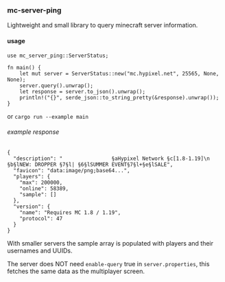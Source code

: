 ### mc-server-ping

Lightweight and small library to query minecraft server information.

#### usage
```
use mc_server_ping::ServerStatus;

fn main() {
    let mut server = ServerStatus::new("mc.hypixel.net", 25565, None, None);
    server.query().unwrap();
    let response = server.to_json().unwrap();
    println!("{}", serde_json::to_string_pretty(&response).unwrap());
}
```
or
`cargo run --example main`

###### example response
```
{
  "description": "                §aHypixel Network §c[1.8-1.19]\n       §b§lNEW: DROPPER §7§l| §6§lSUMMER EVENT§7§l+§e§lSALE",
  "favicon": "data:image/png;base64...",
  "players": {
    "max": 200000,
    "online": 58389,
    "sample": []
  },
  "version": {
    "name": "Requires MC 1.8 / 1.19",
    "protocol": 47
  }
}
```
With smaller servers the sample array is populated with players and their usernames and UUIDs.

The server does NOT need `enable-query` true in `server.properties`, this fetches the same data as the multiplayer screen.
